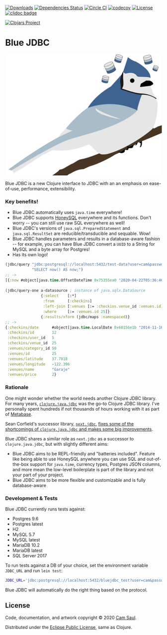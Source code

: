 [![Downloads](https://versions.deps.co/camsaul/bluejdbc/downloads.svg)](https://versions.deps.co/camsaul/bluejdbc)
[![Dependencies Status](https://versions.deps.co/camsaul/bluejdbc/status.svg)](https://versions.deps.co/camsaul/bluejdbc)
[![Circle CI](https://circleci.com/gh/camsaul/bluejdbc.svg?style=svg)](https://circleci.com/gh/camsaul/bluejdbc)
[![codecov](https://codecov.io/gh/camsaul/bluejdbc/branch/master/graph/badge.svg)](https://codecov.io/gh/camsaul/bluejdbc)
[![License](https://img.shields.io/badge/license-Eclipse%20Public%20License-blue.svg)](https://raw.githubusercontent.com/camsaul/bluejdbc/master/LICENSE.txt)
[![cljdoc badge](https://cljdoc.org/badge/bluejdbc/bluejdbc)](https://cljdoc.org/d/bluejdbc/bluejdbc/CURRENT)

[![Clojars Project](https://clojars.org/bluejdbc/latest-version.svg)](http://clojars.org/bluejdbc)

# Blue JDBC

![Blue JDBC](https://github.com/camsaul/bluejdbc/blob/master/assets/bluejdbc.png)

Blue JDBC is a new Clojure interface to JDBC with an an emphasis on ease-of-use, performance, extensibility.

### Key benefits!

* Blue JDBC automatically uses `java.time` everywhere!
* Blue JDBC supports [HoneySQL](https://github.com/jkk/honeysql) everywhere and its functions. Don't worry -- you can still use raw SQL everywhere as well!
* Blue JDBC's versions of `java.sql.PreparedStatement` and `java.sql.ResultSet` are reducible/transducible and sequable. Wow!
* Blue JDBC handles parameters and results in a database-aware fashion -- for example, you can have Blue JDBC convert a `UUID` to a String for MySQL and a byte array for Postgres!
* Has its own logo!

```clj
(jdbc/query "jdbc:postgresql://localhost:5432/test-data?user=cam&password=cam"
            "SELECT now() AS now;")
;; ->
[{:now #object[java.time.OffsetDateTime 0x75355ea0 "2020-04-22T05:36:46.257644Z"]}]

(jdbc/query-one a-datasource ; instance of java.sqlx.DataSource
                {:select    [:*]
                 :from      [:checkins]
                 :left-join [:venues [:= :checkins.venue_id :venues.id]]
                 :where     [:= :venues.id 25]}
                {:results/xform (jdbc/maps :namespaced)}
;; ->
{:checkins/date      #object[java.time.LocalDate 0x60156e1b "2014-11-16"]
 :checkins/id        12
 :checkins/user_id   5
 :checkins/venue_id  25
 :venues/category_id 50
 :venues/id          25
 :venues/latitude    37.7818
 :venues/longitude   -122.396
 :venues/name        "Garaje"
 :venues/price       2}
```

### Rationale

One might wonder whether the world needs another Clojure JDBC library. For many years,
[`clojure.java.jdbc`](https://github.com/clojure/java.jdbc) was the go-to Clojure JDBC library. I've personally spent
hundreds if not thousands of hours working with it as part of [Metabase](https://github.com/metabase/metabase).

Sean Corfield's successor library, [`next.jdbc`](https://github.com/seancorfield/next-jdbc), [fixes some of the
shortcomings of `clojure.java.jdbc` and makes some big improvements](https://corfield.org/blog/2019/07/04/next-jdbc/).

Blue JDBC shares a similar role as `next.jdbc` as a successor to `clojure.java.jdbc`, but with slightly different aims:

*  Blue JDBC aims to be REPL-friendly and "batteries included". Feature like being able to use HoneySQL anywhere you
   can use SQL and out-of-the-box support for `java.time`, currency types, Postgres JSON columns, and more mean the
   low-level boilerplate is part of the library and not your part of your project.
*  Blue JDBC aims to be more flexible and customizable and is fully database-aware

### Development & Tests

Blue JDBC currently runs tests against:

*  Postgres 9.6
*  Postgres latest
*  H2
*  MySQL 5.7
*  MySQL latest
*  MariaDB 10.2
*  MariaDB latest
*  SQL Server 2017

To run tests against a DB of your choice, set the environment variable `JDBC_URL` and run `lein test`:

```bash
JDBC_URL='jdbc:postgresql://localhost:5432/bluejdbc_test?user=cam&password=cam' lein test
```

Blue JDBC will automatically do the right thing based on the protocol.

## License

Code, documentation, and artwork copyright © 2020 [Cam Saul](https://camsaul.com).

Distributed under the [Eclipse Public License](https://raw.githubusercontent.com/camsaul/bluejdbc/master/LICENSE),
same as Clojure.
